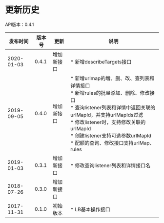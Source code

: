 # 更新历史 #
API版本：0.4.1

|发布时间|版本号|更新|说明|
|---|---|---|---|
|2020-01-03|0.4.1|增加新接口|* 新增describeTargets接口|
|2019-09-05|0.4.0|增加新接口|* 新增urlmap的增、删、改、查列表和详情接口<br>* 新增rules的批量添加、删除、修改接口 <br>* 查询listener列表和详情中返回关联的urlMapId，并支持urlMapIds过滤<br>* 修改listener时，支持修改关联的urlMapId<br>* 创建listener支持可选参数urlMapId<br>* 配额的查询、修改接口支持urlMap、rules|
|2019-01-03|0.3.1|增加新接口|* 修改查询listener列表和详情接口名|
|2018-07-26|0.3.0|增加新接口||
|2017-11-31|0.1.0|初始版本|* LB基本操作接口|

